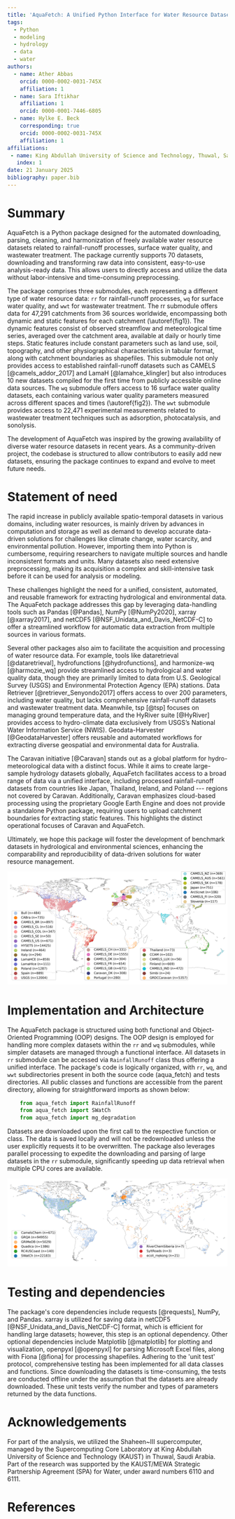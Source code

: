 ```yaml
---
title: 'AquaFetch: A Unified Python Interface for Water Resource Dataset Acquisition and Harmonization'
tags:
  - Python
  - modeling
  - hydrology
  - data
  - water
authors:
  - name: Ather Abbas
    orcid: 0000-0002-0031-745X
    affiliation: 1
  - name: Sara Iftikhar
    affiliation: 1
    orcid: 0000-0001-7446-6805
  - name: Hylke E. Beck
    corresponding: true
    orcid: 0000-0002-0031-745X
    affiliation: 1
affiliations:
 - name: King Abdullah University of Science and Technology, Thuwal, Saudi Arabia
   index: 1
date: 21 January 2025
bibliography: paper.bib
---
```



# Summary 
AquaFetch is a Python package designed for the automated downloading, parsing, cleaning, and harmonization of freely available water resource datasets related to rainfall-runoff processes, surface water quality, and wastewater treatment. The package currently supports 70 datasets, downloading and transforming raw data into consistent, easy-to-use analysis-ready data. This allows users to directly access and utilize the data without labor-intensive and time-consuming preprocessing.

The package comprises three submodules, each representing a different type of water resource data: `rr` for rainfall-runoff processes, `wq` for surface water quality, and `wwt` for wastewater treatment. The rr submodule offers data for 47,291 catchments from 36 sources worldwide, encompassing both dynamic and static features for each catchment (\autoref{fig1}). The dynamic features consist of observed streamflow and meteorological time series, averaged over the catchment area, available at daily or hourly time steps. Static features include constant parameters such as land use, soil, topography, and other physiographical characteristics in tabular format, along with catchment boundaries as shapefiles. This submodule not only provides access to established rainfall-runoff datasets such as CAMELS [@camels_addor_2017] and LamaH [@lamahce_klingler] but also introduces 10 new datasets compiled for the first time from publicly accessible online data sources. The `wq` submodule offers access to 16 surface water quality datasets, each containing various water quality parameters measured across different spaces and times (\autoref{fig2}). The `wwt` submodule provides access to 22,471 experimental measurements related to wastewater treatment techniques such as adsorption, photocatalysis, and sonolysis.

The development of AquaFetch was inspired by the growing availability of diverse water resource datasets in recent years. As a community-driven project, the codebase is structured to allow contributors to easily add new datasets, ensuring the package continues to expand and evolve to meet future needs.


# Statement of need
The rapid increase in publicly available spatio-temporal datasets in various domains, including water resources, is mainly driven by advances in computation and storage as well as demand to develop accurate data-driven solutions for challenges like climate change, water scarcity, and environmental pollution. However, importing them into Python is cumbersome, requiring researchers to navigate multiple sources and handle inconsistent formats and units. Many datasets also need extensive preprocessing, making its acquisition a complex and skill-intensive task before it can be used for analysis or modeling.

These challenges highlight the need for a unified, consistent, automated, and reusable framework for extracting hydrological and environmental data. The AquaFetch package addresses this gap by leveraging data-handling tools such as Pandas [@Pandas], NumPy [@NumPy2020], xarray [@xarray2017], and netCDF5 [@NSF_Unidata_and_Davis_NetCDF-C] to offer a streamlined workflow for automatic data extraction from multiple sources in various formats.

Several other packages also aim to facilitate the acquisition and processing of water resource data. For example, tools like dataretrieval [@dataretrieval], hydrofunctions [@hydrofunctions], and harmonize-wq [@harmozie_wq] provide streamlined access to hydrological and water quality data, though they are primarily limited to data from U.S. Geological Survey (USGS) and Environmental Protection Agency (EPA) stations. Data Retriever [@retriever_Senyondo2017] offers access to over 200 parameters, including water quality, but lacks comprehensive rainfall-runoff datasets and wastewater treatment data. Meanwhile, tsp [@tsp] focuses on managing ground temperature data, and the HyRiver suite [@HyRiver] provides access to hydro-climate data exclusively from USGS’s National Water Information Service (NWIS). Geodata-Harvester [@GeodataHarvester] offers reusable and automated workflows for extracting diverse geospatial and environmental data for Australia.

The Caravan initiative [@Caravan] stands out as a global platform for hydro-meteorological data with a distinct focus. While it aims to create large-sample hydrology datasets globally, AquaFetch facilitates access to a broad range of data via a unified interface, including processed rainfall-runoff datasets from countries like Japan, Thailand, Ireland, and Poland --- regions not covered by Caravan. Additionally, Caravan emphasizes cloud-based processing using the proprietary Google Earth Engine and does not provide a standalone Python package, requiring users to upload catchment boundaries for extracting static features. This highlights the distinct operational focuses of Caravan and AquaFetch.

Ultimately, we hope this package will foster the development of benchmark datasets in hydrological and environmental sciences, enhancing the comparability and reproducibility of data-driven solutions for water resource management.

![Locations of catchment gauge stations covered by each of the 36 rainfall-runoff datasets\label{fig1}](rr_stations.png)

# Implementation and Architecture
The AquaFetch package is structured using both functional and Object-Oriented Programming (OOP) designs. The OOP design is employed for handling more complex datasets within the `rr` and `wq` submodules, while simpler datasets are managed through a functional interface. All datasets in `rr` submodule can be accessed via `RainfallRunoff` class thus offering a unified interface. The package's code is logically organized, with `rr`, `wq`, and `wwt` subdirectories present in both the source code (aqua_fetch) and tests directories. All public classes and functions are accessible from the parent directory, allowing for straightforward imports as shown below:

```python
    from aqua_fetch import RainfallRunoff
    from aqua_fetch import SWatCh
    from aqua_fetch import mg_degradation
```

Datasets are downloaded upon the first call to the respective function or class. The data is saved locally and will not be redownloaded unless the user explicitly requests it to be overwritten. The package also leverages parallel processing to expedite the downloading and parsing of large datasets in the `rr` submodule, significantly speeding up data retrieval when multiple CPU cores are available.

![Locations of measuring stations of water quality datasets\label{fig2}](wq_stations.png)

# Testing and dependencies
The package's core dependencies include requests [@requests], NumPy, and Pandas. xarray is utilized for saving data in netCDF5 [@NSF_Unidata_and_Davis_NetCDF-C] format, which is efficient for handling large datasets; however, this step is an optional dependency. Other optional dependencies include Matplotlib [@matplotlib] for plotting and visualization, openpyxl [@openpyxl] for parsing Microsoft Excel files, along with Fiona [@fiona] for processing shapefiles.
Adhering to the 'unit test' protocol, comprehensive testing has been implemented for all data classes and functions. Since downloading the datasets is time-consuming, the tests are conducted offline under the assumption that the datasets are already downloaded. These unit tests verify the number and types of parameters returned by the data functions.

# Acknowledgements
For part of the analysis, we utilized the Shaheen~III supercomputer, managed by the Supercomputing Core Laboratory at King Abdullah University of Science and Technology (KAUST) in Thuwal, Saudi Arabia. Part of the research was supported by the KAUST/MEWA Strategic Partnership Agreement (SPA) for Water, under award numbers 6110 and 6111.

# References

